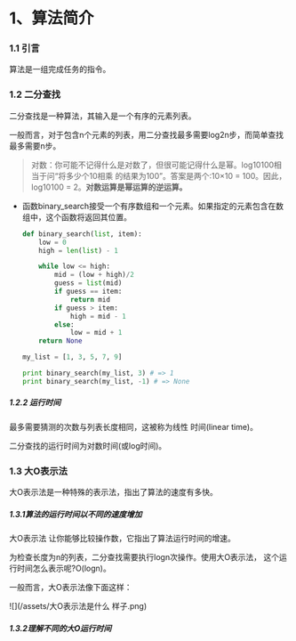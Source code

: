 # 1、算法简介

### 1.1 引言

算法是一组完成任务的指令。

### 1.2 二分查找

二分查找是一种算法，其输入是一个有序的元素列表。

一般而言，对于包含n个元素的列表，用二分查找最多需要log2n步，而简单查找最多需要n步。

> 对数：你可能不记得什么是对数了，但很可能记得什么是幂。log10100相当于问“将多少个10相乘 的结果为100”。答案是两个:10×10 = 100。因此，log10100 = 2。**对数运算是幂运算的逆运算。**

* 函数binary\_search接受一个有序数组和一个元素。如果指定的元素包含在数组中，这个函数将返回其位置。

  ```py
  def binary_search(list, item):
      low = 0
      high = len(list) - 1

      while low <= high:
          mid = (low + high)/2
          guess = list(mid)
          if guess == item:
              return mid
          if guess > item:
              high = mid - 1
          else:
              low = mid + 1
      return None

  my_list = [1, 3, 5, 7, 9]

  print binary_search(my_list, 3) # => 1
  print binary_search(my_list, -1) # => None
  ```

##### 1.2.2 运行时间

最多需要猜测的次数与列表长度相同，这被称为线性 时间\(linear time\)。

二分查找的运行时间为对数时间\(或log时间\)。

### 1.3 大O表示法

大O表示法是一种特殊的表示法，指出了算法的速度有多快。

##### 1.3.1算法的运行时间以不同的速度增加

大O表示法 让你能够比较操作数，它指出了算法运行时间的增速。

为检查长度为n的列表，二分查找需要执行logn次操作。使用大O表示法， 这个运行时间怎么表示呢?O\(logn\)。

一般而言，大O表示法像下面这样：

![](/assets/大O表示法是什么 样子.png)

##### 1.3.2理解不同的大O运行时间





